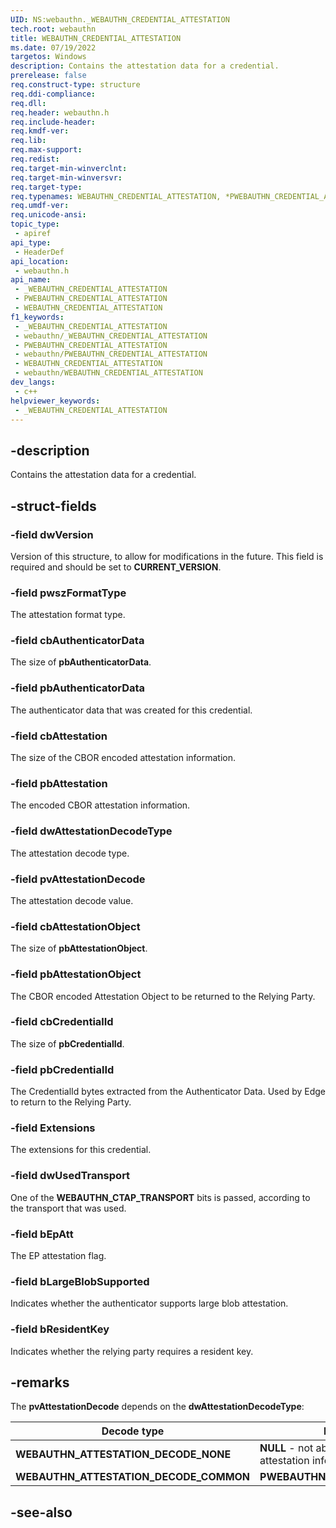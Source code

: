 ```yaml
---
UID: NS:webauthn._WEBAUTHN_CREDENTIAL_ATTESTATION
tech.root: webauthn
title: WEBAUTHN_CREDENTIAL_ATTESTATION
ms.date: 07/19/2022
targetos: Windows
description: Contains the attestation data for a credential.
prerelease: false
req.construct-type: structure
req.ddi-compliance: 
req.dll: 
req.header: webauthn.h
req.include-header: 
req.kmdf-ver: 
req.lib: 
req.max-support: 
req.redist: 
req.target-min-winverclnt: 
req.target-min-winversvr: 
req.target-type: 
req.typenames: WEBAUTHN_CREDENTIAL_ATTESTATION, *PWEBAUTHN_CREDENTIAL_ATTESTATION
req.umdf-ver: 
req.unicode-ansi: 
topic_type:
 - apiref
api_type:
 - HeaderDef
api_location:
 - webauthn.h
api_name:
 - _WEBAUTHN_CREDENTIAL_ATTESTATION
 - PWEBAUTHN_CREDENTIAL_ATTESTATION
 - WEBAUTHN_CREDENTIAL_ATTESTATION
f1_keywords:
 - _WEBAUTHN_CREDENTIAL_ATTESTATION
 - webauthn/_WEBAUTHN_CREDENTIAL_ATTESTATION
 - PWEBAUTHN_CREDENTIAL_ATTESTATION
 - webauthn/PWEBAUTHN_CREDENTIAL_ATTESTATION
 - WEBAUTHN_CREDENTIAL_ATTESTATION
 - webauthn/WEBAUTHN_CREDENTIAL_ATTESTATION
dev_langs:
 - c++
helpviewer_keywords:
 - _WEBAUTHN_CREDENTIAL_ATTESTATION
---
```


## -description

Contains the attestation data for a credential.

## -struct-fields

### -field dwVersion

Version of this structure, to allow for modifications in the future. This field is required and should be set to **CURRENT_VERSION**.

### -field pwszFormatType

The attestation format type.

### -field cbAuthenticatorData

The size of **pbAuthenticatorData**.

### -field pbAuthenticatorData

The authenticator data that was created for this credential.

### -field cbAttestation

The size of the CBOR encoded attestation information.

### -field pbAttestation

The encoded CBOR attestation information.

### -field dwAttestationDecodeType

The attestation decode type.

### -field pvAttestationDecode

The attestation decode value.

### -field cbAttestationObject

The size of **pbAttestationObject**.

### -field pbAttestationObject

The CBOR encoded Attestation Object to be returned to the Relying Party.

### -field cbCredentialId

The size of **pbCredentialId**.

### -field pbCredentialId

The CredentialId bytes extracted from the Authenticator Data. Used by Edge to return to the Relying Party.

### -field Extensions

The extensions for this credential.

### -field dwUsedTransport

One of the **WEBAUTHN_CTAP_TRANSPORT** bits is passed, according to the transport that was used.

### -field bEpAtt

The EP attestation flag.

### -field bLargeBlobSupported

Indicates whether the authenticator supports large blob attestation.

### -field bResidentKey

Indicates whether the relying party requires a resident key.

## -remarks

The **pvAttestationDecode** depends on the **dwAttestationDecodeType**:

| **Decode type** | **Decode value** |
|----------|----------|
| **WEBAUTHN_ATTESTATION_DECODE_NONE** | **NULL** - not able to decode the CBOR attestation information |
| **WEBAUTHN_ATTESTATION_DECODE_COMMON** | **PWEBAUTHN_COMMON_ATTESTATION** |

## -see-also
